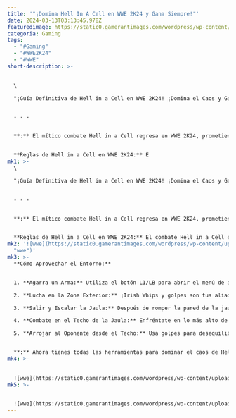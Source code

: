 ```yaml
---
title: '"¡Domina Hell In A Cell en WWE 2K24 y Gana Siempre!"'
date: 2024-03-13T03:13:45.978Z
featuredimage: https://static0.gamerantimages.com/wordpress/wp-content/uploads/2024/03/wwe-2k24-undertaker-taunting-mankind-on-top-of-the-cell.jpg?q=50&fit=contain&w=1140&h=&dpr=1.5
categoria: Gaming
tags:
  - "#Gaming"
  - "#WWE2K24"
  - "#WWE"
short-description: >-
  

  \

  "¡Guía Definitiva de Hell in a Cell en WWE 2K24! ¡Domina el Caos y Gana Siempre!"


  - - -


  **:** El mítico combate Hell in a Cell regresa en WWE 2K24, prometiendo emociones sin límites tanto para jugadores individuales como en modo multijugador local. Descubre cómo aprovechar al máximo esta experiencia única, desde luchar dentro, fuera y ¡hasta encima de la jaula!


  **Reglas de Hell in a Cell en WWE 2K24:** E
mk1: >-
  \

  "¡Guía Definitiva de Hell in a Cell en WWE 2K24! ¡Domina el Caos y Gana Siempre!"


  - - -


  **:** El mítico combate Hell in a Cell regresa en WWE 2K24, prometiendo emociones sin límites tanto para jugadores individuales como en modo multijugador local. Descubre cómo aprovechar al máximo esta experiencia única, desde luchar dentro, fuera y ¡hasta encima de la jaula!


  **Reglas de Hell in a Cell en WWE 2K24:** El combate Hell in a Cell es un enfrentamiento estilo jaula, sin descalificaciones, donde todo está permitido. Con hasta seis participantes, el objetivo es vencer por cuenta de tres o hacer rendir al oponente dentro o fuera del ring, ¡incluso en el techo de la jaula!
mk2: '![wwe](https://static0.gamerantimages.com/wordpress/wp-content/uploads/2024/03/wwe-2k24-undertaker-celebrating-a-win-in-the-hell-in-a-cell.jpg?q=50&fit=crop&w=1500&dpr=1.5
  "wwe")'
mk3: >-
  **Cómo Aprovechar el Entorno:**


  1. **Agarra un Arma:** Utiliza el botón L1/LB para abrir el menú de armas y selecciona la herramienta perfecta para el caos.

  2. **Lucha en la Zona Exterior:** ¡Irish Whips y golpes son tus aliados! ¡Arroja a tu oponente contra la pared de la jaula para causar daño extra!

  3. **Salir y Escalar la Jaula:** Después de romper la pared de la jaula, presiona R1/RB para salir y seguir la pelea fuera. ¡O escala la jaula para llevar la batalla a lo más alto!

  4. **Combate en el Techo de la Jaula:** Enfréntate en lo más alto de la jaula, causando daño hasta que los paneles se rompan. ¡Desata la destrucción!

  5. **Arrojar al Oponente desde el Techo:** Usa golpes para desequilibrar a tu oponente y ¡hazlos caer al vacío! O realiza un potente movimiento para lanzarlos a través de la mesa de comentaristas.


  **:** Ahora tienes todas las herramientas para dominar el caos de Hell in a Cell y recrear momentos épicos en WWE 2K24. ¡Que comience la batalla!
mk4: >-
  

  ![wwe](https://static0.gamerantimages.com/wordpress/wp-content/uploads/2024/03/wwe-2k24-undertaker-fighting-mankind-on-the-hell-in-a-cell-wall.jpg?q=50&fit=crop&w=1500&dpr=1.5 "wwe")
mk5: >-
  

  ![wwe](https://static0.gamerantimages.com/wordpress/wp-content/uploads/2024/03/wwe-2k24-undertaker-waiting-for-mankind-on-the-hell-in-a-cell-roof.jpg?q=50&fit=crop&w=1500&dpr=1.5 "wwe")
---
```

